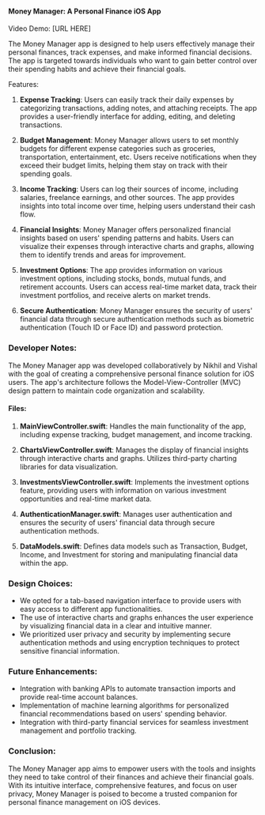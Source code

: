 #### Money Manager: A Personal Finance iOS App

Video Demo: [URL HERE]

The Money Manager app is designed to help users effectively manage their personal finances, track expenses, and make informed financial decisions. The app is targeted towards individuals who want to gain better control over their spending habits and achieve their financial goals.

Features:

1. **Expense Tracking**: Users can easily track their daily expenses by categorizing transactions, adding notes, and attaching receipts. The app provides a user-friendly interface for adding, editing, and deleting transactions.

2. **Budget Management**: Money Manager allows users to set monthly budgets for different expense categories such as groceries, transportation, entertainment, etc. Users receive notifications when they exceed their budget limits, helping them stay on track with their spending goals.

3. **Income Tracking**: Users can log their sources of income, including salaries, freelance earnings, and other sources. The app provides insights into total income over time, helping users understand their cash flow.

4. **Financial Insights**: Money Manager offers personalized financial insights based on users' spending patterns and habits. Users can visualize their expenses through interactive charts and graphs, allowing them to identify trends and areas for improvement.

5. **Investment Options**: The app provides information on various investment options, including stocks, bonds, mutual funds, and retirement accounts. Users can access real-time market data, track their investment portfolios, and receive alerts on market trends.

6. **Secure Authentication**: Money Manager ensures the security of users' financial data through secure authentication methods such as biometric authentication (Touch ID or Face ID) and password protection.

### Developer Notes:

The Money Manager app was developed collaboratively by Nikhil and Vishal with the goal of creating a comprehensive personal finance solution for iOS users. The app's architecture follows the Model-View-Controller (MVC) design pattern to maintain code organization and scalability.

#### Files:

1. **MainViewController.swift**: Handles the main functionality of the app, including expense tracking, budget management, and income tracking.

2. **ChartsViewController.swift**: Manages the display of financial insights through interactive charts and graphs. Utilizes third-party charting libraries for data visualization.

3. **InvestmentsViewController.swift**: Implements the investment options feature, providing users with information on various investment opportunities and real-time market data.

4. **AuthenticationManager.swift**: Manages user authentication and ensures the security of users' financial data through secure authentication methods.

5. **DataModels.swift**: Defines data models such as Transaction, Budget, Income, and Investment for storing and manipulating financial data within the app.

### Design Choices:

- We opted for a tab-based navigation interface to provide users with easy access to different app functionalities.
- The use of interactive charts and graphs enhances the user experience by visualizing financial data in a clear and intuitive manner.
- We prioritized user privacy and security by implementing secure authentication methods and using encryption techniques to protect sensitive financial information.

### Future Enhancements:

- Integration with banking APIs to automate transaction imports and provide real-time account balances.
- Implementation of machine learning algorithms for personalized financial recommendations based on users' spending behavior.
- Integration with third-party financial services for seamless investment management and portfolio tracking.

### Conclusion:

The Money Manager app aims to empower users with the tools and insights they need to take control of their finances and achieve their financial goals. With its intuitive interface, comprehensive features, and focus on user privacy, Money Manager is poised to become a trusted companion for personal finance management on iOS devices.
